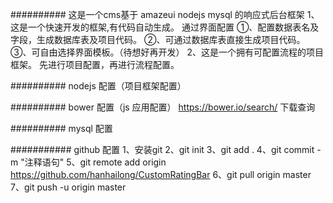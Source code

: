 ##########  这是一个cms基于 amazeui nodejs mysql 的响应式后台框架
            1、这是一个快速开发的框架,有代码自动生成。
                通过界面配置
                ①、配置数据表名及字段，生成数据库表及项目代码。
                ②、可通过数据库表直接生成项目代码。
                ③、可自由选择界面模板。（待想好再开发）
            2、这是一个拥有可配置流程的项目框架。
                先进行项目配置，再进行流程配置。

##########  nodejs 配置（项目框架配置）

##########  bower  配置（js 应用配置）  https://bower.io/search/ 下载查询

##########  mysql  配置


###########  github 配置 
               1、安装git
               2、git init
               3、git add .
               4、git commit -m "注释语句"
               5、git remote add origin https://github.com/hanhailong/CustomRatingBar
               6、git pull origin master
               7、git push -u origin master










